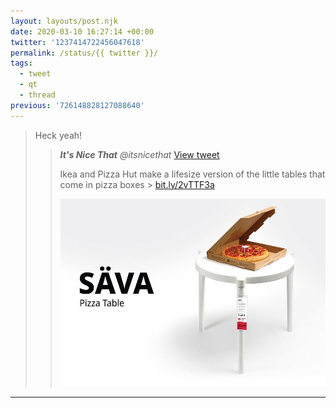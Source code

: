 ```yaml
---
layout: layouts/post.njk
date: 2020-03-10 16:27:14 +00:00
twitter: '1237414722456047618'
permalink: /status/{{ twitter }}/
tags: 
  - tweet
  - qt
  - thread
previous: '726148828127088640'
---
```


> Heck yeah! 
> 
> > <cite>**It's Nice That** @itsnicethat</cite> [View tweet](https://twitter.com/itsnicethat/status/1237392991536295937)
> > 
> > Ikea and Pizza Hut make a lifesize version of the little tables that come in pizza boxes > [bit.ly/2vTTF3a](http://bit.ly/2vTTF3a)
> > 
> > ![SÄVA table that looks like the little plastic table you get in a pizza delivery box](/img/_qt/ESwaXkIUYAASd14.jpg)

---
